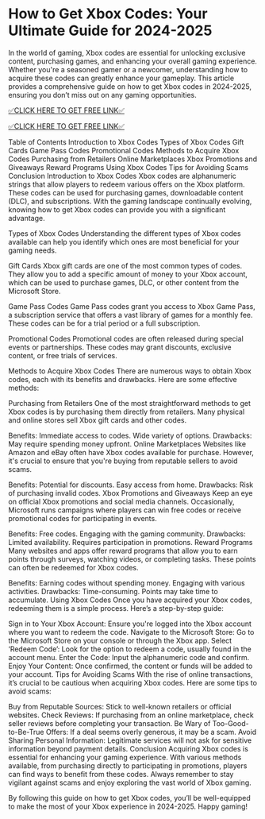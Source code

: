 # How to Get Xbox Codes: Your Ultimate Guide for 2024-2025
In the world of gaming, Xbox codes are essential for unlocking exclusive content, purchasing games, and enhancing your overall gaming experience. Whether you're a seasoned gamer or a newcomer, understanding how to acquire these codes can greatly enhance your gameplay. This article provides a comprehensive guide on how to get Xbox codes in 2024-2025, ensuring you don’t miss out on any gaming opportunities.

[✅CLICK HERE TO GET FREE LINK✅](https://freesingup.online/allgiftcards/)

[✅CLICK HERE TO GET FREE LINK✅](https://freesingup.online/allgiftcards/)

Table of Contents
Introduction to Xbox Codes
Types of Xbox Codes
Gift Cards
Game Pass Codes
Promotional Codes
Methods to Acquire Xbox Codes
Purchasing from Retailers
Online Marketplaces
Xbox Promotions and Giveaways
Reward Programs
Using Xbox Codes
Tips for Avoiding Scams
Conclusion
Introduction to Xbox Codes
Xbox codes are alphanumeric strings that allow players to redeem various offers on the Xbox platform. These codes can be used for purchasing games, downloadable content (DLC), and subscriptions. With the gaming landscape continually evolving, knowing how to get Xbox codes can provide you with a significant advantage.

Types of Xbox Codes
Understanding the different types of Xbox codes available can help you identify which ones are most beneficial for your gaming needs.

Gift Cards
Xbox gift cards are one of the most common types of codes. They allow you to add a specific amount of money to your Xbox account, which can be used to purchase games, DLC, or other content from the Microsoft Store.

Game Pass Codes
Game Pass codes grant you access to Xbox Game Pass, a subscription service that offers a vast library of games for a monthly fee. These codes can be for a trial period or a full subscription.

Promotional Codes
Promotional codes are often released during special events or partnerships. These codes may grant discounts, exclusive content, or free trials of services.

Methods to Acquire Xbox Codes
There are numerous ways to obtain Xbox codes, each with its benefits and drawbacks. Here are some effective methods:

Purchasing from Retailers
One of the most straightforward methods to get Xbox codes is by purchasing them directly from retailers. Many physical and online stores sell Xbox gift cards and other codes.

Benefits:
Immediate access to codes.
Wide variety of options.
Drawbacks:
May require spending money upfront.
Online Marketplaces
Websites like Amazon and eBay often have Xbox codes available for purchase. However, it's crucial to ensure that you're buying from reputable sellers to avoid scams.

Benefits:
Potential for discounts.
Easy access from home.
Drawbacks:
Risk of purchasing invalid codes.
Xbox Promotions and Giveaways
Keep an eye on official Xbox promotions and social media channels. Occasionally, Microsoft runs campaigns where players can win free codes or receive promotional codes for participating in events.

Benefits:
Free codes.
Engaging with the gaming community.
Drawbacks:
Limited availability.
Requires participation in promotions.
Reward Programs
Many websites and apps offer reward programs that allow you to earn points through surveys, watching videos, or completing tasks. These points can often be redeemed for Xbox codes.

Benefits:
Earning codes without spending money.
Engaging with various activities.
Drawbacks:
Time-consuming.
Points may take time to accumulate.
Using Xbox Codes
Once you have acquired your Xbox codes, redeeming them is a simple process. Here’s a step-by-step guide:

Sign in to Your Xbox Account: Ensure you're logged into the Xbox account where you want to redeem the code.
Navigate to the Microsoft Store: Go to the Microsoft Store on your console or through the Xbox app.
Select ‘Redeem Code’: Look for the option to redeem a code, usually found in the account menu.
Enter the Code: Input the alphanumeric code and confirm.
Enjoy Your Content: Once confirmed, the content or funds will be added to your account.
Tips for Avoiding Scams
With the rise of online transactions, it’s crucial to be cautious when acquiring Xbox codes. Here are some tips to avoid scams:

Buy from Reputable Sources: Stick to well-known retailers or official websites.
Check Reviews: If purchasing from an online marketplace, check seller reviews before completing your transaction.
Be Wary of Too-Good-to-Be-True Offers: If a deal seems overly generous, it may be a scam.
Avoid Sharing Personal Information: Legitimate services will not ask for sensitive information beyond payment details.
Conclusion
Acquiring Xbox codes is essential for enhancing your gaming experience. With various methods available, from purchasing directly to participating in promotions, players can find ways to benefit from these codes. Always remember to stay vigilant against scams and enjoy exploring the vast world of Xbox gaming.

By following this guide on how to get Xbox codes, you’ll be well-equipped to make the most of your Xbox experience in 2024-2025. Happy gaming!

